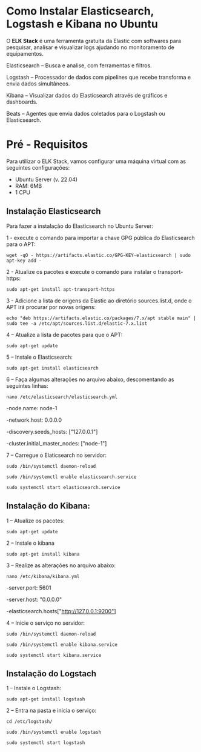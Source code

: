 # **Como Instalar Elasticsearch, Logstash e Kibana no Ubuntu**

O **ELK Stack** é uma ferramenta gratuita da Elastic com softwares para pesquisar, analisar e visualizar logs ajudando no monitoramento de equipamentos.

Elasticsearch – Busca e analise, com ferramentas e filtros.

Logstash – Processador de dados com pipelines que recebe transforma e envia dados simultâneos.

Kibana – Visualizar dados do Elasticsearch através de gráficos e dashboards.

Beats – Agentes que envia dados coletados para o Logstash ou Elasticsearch.


# Pré - Requisitos

Para utilizar o ELK Stack, vamos configurar uma máquina virtual com as seguintes configurações:
- Ubuntu Server (v. 22.04)
- RAM: 6MB
- 1 CPU


## Instalação Elasticsearch

Para fazer a instalação do Elasticsearch no Ubuntu Server:

1 - execute o comando para importar a chave GPG pública do Elasticsearch para o APT:

```
wget -qO - https://artifacts.elastic.co/GPG-KEY-elasticsearch | sudo apt-key add -
```

2 - Atualize os pacotes e execute o comando para instalar o transport-https:

```
sudo apt-get install apt-transport-https
```

3 - Adicione a lista de origens da Elastic ao diretório sources.list.d, onde o APT irá procurar por novas origens:

```
echo "deb https://artifacts.elastic.co/packages/7.x/apt stable main" | sudo tee -a /etc/apt/sources.list.d/elastic-7.x.list
```

4 – Atualize a lista de pacotes para que o APT:

```
sudo apt-get update
```

5 – Instale o Elasticsearch:

```
sudo apt-get install elasticsearch
```

6 – Faça algumas alterações no arquivo abaixo, descomentando as seguintes linhas:

```
nano /etc/elasticsearch/elasticsearch.yml
```

-node.name: node-1	

-network.host: 0.0.0.0

-discovery.seeds_hosts: ["127.0.0.1"]

-cluster.initial_master_nodes: ["node-1"]


7 – Carregue o Elaticsearch no servidor:


```
sudo /bin/systemctl daemon-reload
```
```
sudo /bin/systemctl enable elasticsearch.service
```
```
sudo systemctl start elasticsearch.service
```

## Instalação do Kibana:

1 – Atualize os pacotes:

```
sudo apt-get update
```

2 – Instale o kibana

```
sudo apt-get install kibana
```

3 – Realize as alterações no arquivo abaixo:

```
nano /etc/kibana/kibana.yml
```

-server.port: 5601

-server.host: "0.0.0.0"

-elasticsearch.hosts["http://127.0.0.1:9200"]

4 – Inicie o serviço no servidor:

```
sudo /bin/systemctl daemon-reload
```
```
sudo /bin/systemctl enable kibana.service
```
```
sudo systemctl start kibana.service
```
## Instalação do Logstach

1 – Instale o Logstash:

```
sudo apt-get install logstash
```

2 – Entra na pasta e inicia o serviço:

```
cd /etc/logstash/
```
```
sudo /bin/systemctl enable logstash
```
```
sudo systemctl start logstash
```


